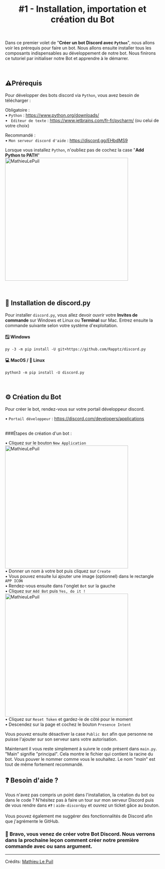 <h1 align="center">#1 - Installation, importation et création du Bot</h1>

<br>

Dans ce premier volet de "**Créer un bot Discord avec `Python`**", nous allons voir les prérequis pour faire un bot. Nous allons ensuite installer tous les composants indispensables au développement de notre bot. Nous finirons ce tutoriel par initialiser notre Bot et apprendre à le démarrer.

<br>

## ⚠️Prérequis

Pour développer des bots discord via `Python`, vous avez besoin de télécharger :

Obligatoire : <br>
• `Python` : https://www.python.org/downloads/ <br>
• ` Editeur de texte` : https://www.jetbrains.com/fr-fr/pycharm/ (ou celui de votre choix)

Recommandé : <br>
• `Mon serveur discord d'aide` : https://discord.gg/EHbdMS9

Lorsque vous installez `Python`, n'oubliez pas de cochez la case "**Add Python to PATH**"
<br>
<img src="https://miro.medium.com/max/1344/0*7nOyowsPsGI19pZT.png" alt="MathieuLePuil" width="400px"/>

<br>

## 💽 Installation de discord.py

Pour installer `discord.py`, vous allez devoir ouvrir votre **Invites de commande** sur Windows et Linux ou **Terminal** sur Mac. Entrez ensuite la commande suivante selon votre système d'exploitation.

#### 🪟 Windows 

```commandline
py -3 -m pip install -U git+https://github.com/Rapptz/discord.py
```

#### 💻 MacOS / 🐧 Linux

```commandline
python3 -m pip install -U discord.py
```

<br>

## ⚙ Création du Bot

Pour créer le bot, rendez-vous sur votre portail développeur discord.

• `Portail développeur` : https://discord.com/developers/applications <br><br>

###Étapes de création d'un bot :

• Cliquez sur le bouton `New Application` <br>
<img src="https://poshbot.readthedocs.io/en/latest/guides/backends/discord-new-application.png" alt="MathieuLePuil" width="400px"/> <br>
• Donner un nom à votre bot puis cliquez sur `Create` <br>
• Vous pouvez ensuite lui ajouter une image (optionnel) dans le rectangle `APP ICON` <br>
• Rendez-vous ensuite dans l'onglet `Bot` sur la gauche <br>
• Cliquez sur `Add Bot` puis `Yes, do it !` <br>
<img src="https://images.ctfassets.net/a364c9khexw9/3mNda83bysuztw0cWp2lQr/ad952489adb2cab6716efedfc3326c0b/Screen_Shot_2020-09-12_at_2.35.29_AM.png" alt="MathieuLePuil" width="400px"/> <br>
• Cliquez sur `Reset Token` et gardez-le de côté pour le moment <br>
• Descendez sur la page et cochez le bouton `Presence Intent` <br>

Vous pouvez ensuite désactiver la case `Public Bot` afin que personne ne puisse l'ajouter sur son serveur sans votre autorisation.

Maintenant il vous reste simplement à suivre le code présent dans `main.py`. "Main" signifie "principal". Cela montre le fichier qui contient la racine du bot. Vous pouver le nommer comme vous le souhaitez. Le nom "*main*" est tout de même fortement recommandé.

## ❓ Besoin d'aide ?

Vous n'avez pas compris un point dans l'installation, la création du bot ou dans le code ? N'hésitez pas à faire un tour sur mon serveur Discord puis de vous rendre dans `#❓〡aide-discordpy` et ouvrez un ticket gâce au bouton.

Vous pouvez également me suggérer des fonctionnalités de Discord afin que j'agrémente le GitHub.

### 👏 Bravo, vous venez de créer votre Bot Discord. Nous verrons dans la prochaine leçon comment créer notre première commande avec ou sans argument.

---

Crédits: [Mathieu Le Puil](https://github.com/MathieuLePuil)
